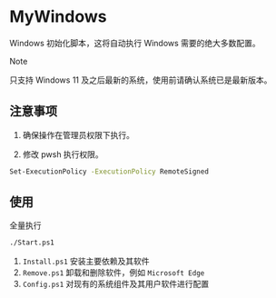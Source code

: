 # MyWindows

Windows 初始化脚本，这将自动执行 Windows 需要的绝大多数配置。

> [!NOTE]
> 只支持 Windows 11 及之后最新的系统，使用前请确认系统已是最新版本。

## 注意事项

1. 确保操作在管理员权限下执行。

2. 修改 pwsh 执行权限。

```sh
Set-ExecutionPolicy -ExecutionPolicy RemoteSigned
```

## 使用

全量执行

```sh
./Start.ps1
```

1. `Install.ps1` 安装主要依赖及其软件
2. `Remove.ps1` 卸载和删除软件，例如 `Microsoft Edge`
3. `Config.ps1` 对现有的系统组件及其用户软件进行配置